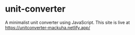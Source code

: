 # unit-converter
A minimalist unit converter using JavaScript. This site is live at https://unitconverter-mackuha.netlify.app/
